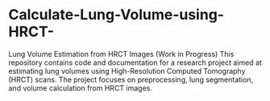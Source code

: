 # Calculate-Lung-Volume-using-HRCT-
Lung Volume Estimation from HRCT Images (Work in Progress) This repository contains code and documentation for a research project aimed at estimating lung volumes using High-Resolution Computed Tomography (HRCT) scans. The project focuses on preprocessing, lung segmentation, and volume calculation from HRCT images.
